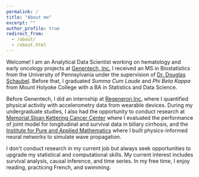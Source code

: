```yaml
---
permalink: /
title: "About me"
excerpt: ""
author_profile: true
redirect_from: 
  - /about/
  - /about.html
---
```


Welcome! I am an Analytical Data Scientist working on hematology and early oncology projects at [Genentech, Inc.](https://www.gene.com/) I received an MS in Biostatistics from the University of Pennsylvania under the supervision of [Dr. Douglas Schaubel](https://www.dbei.med.upenn.edu/bio/douglas-e-schaubel-phd). Before that, I graduated *Summa Cum Laude* and *Phi Beta Kappa* from Mount Holyoke College with a BA in Statistics and Data Science.

Before Genentech, I did an internship at [Regeneron Inc.](https://www.regeneron.com/) where I quantified physical activity with accelerometry data from wearable devices. During my undergraduate studies, I also had the opportunity to conduct research at [Memorial Sloan Kettering Cancer Center](https://www.mskcc.org/departments/epidemiology-biostatistics) where I evaluated the performance of joint model for longitudinal and survival data in biliary cirrhosis, and the [Institute for Pure and Applied Mathematics](https://www.ipam.ucla.edu/) where I built physics-informed neural networks to simulate wave propagation.

I don't conduct research in my current job but always seek opportunities to upgrade my statistical and computational skills. My current interest includes survival analysis, causal inference, and time series. In my free time, I enjoy reading, practicing French, and swimming. 
